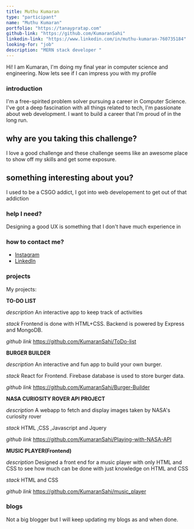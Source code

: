 ```yaml
---
title: Muthu Kumaran
type: "participant"
name: "Muthu Kumaran"
portfolio: "https://tanaypratap.com"
github-link: "https://github.com/KumaranSahi"
linkedin-link: "https://www.linkedin.com/in/muthu-kumaran-760735184"
looking-for: "job"
description: "MERN stack developer "
---
```


Hi! I am Kumaran, I'm doing my final year in computer science and engineering. Now lets see if I can impress you with my profile 
### introduction

I'm a free-spirited problem solver pursuing a career in Computer Science. I've got a deep fascination with all things related to tech, I'm passionate about web development. I want to build a career that I'm proud of in the long run. 

## why are you taking this challenge?

I love a good challenge and these challenge seems like an awesome place to show off my skills and get some exposure.

## something interesting about you?

I used to be a CSGO addict, I got into web developement to get out of that addiction

### help I need?

Designing a good UX is something that I don't have much experience in

### how to contact me?

- [Instagram](https://www.instagram.com/kumaran_uchiha)
- [LinkedIn](https://www.linkedin.com/in/muthu-kumaran-760735184)

### projects


My projects:

**TO-DO LIST**

_description_ An interactive app to keep track of activities

_stack_ Frontend is done with HTML+CSS. Backend is powered by Express and MongoDB.

_github link_ https://github.com/KumaranSahi/ToDo-list

**BURGER BUILDER**

_description_ An interactive and fun app to build your own burger.

_stack_ React for Frontend. Firebase database is used to store burger data.

_github link_ https://github.com/KumaranSahi/Burger-Builder

**NASA CURIOSITY ROVER API PROJECT**

_description_ A webapp to fetch and display images taken by NASA's curiosity rover

_stack_ HTML ,CSS ,Javascript and Jquery

_github link_ https://github.com/KumaranSahi/Playing-with-NASA-API

**MUSIC PLAYER(Frontend)**

_description_ Designed a front end for a music player with only HTML and CSS to see how much can be done with just knowledge on HTML and CSS

_stack_ HTML and CSS

_github link_ https://github.com/KumaranSahi/music_player


### blogs

Not a big blogger but I will keep updating my blogs as and when done.

